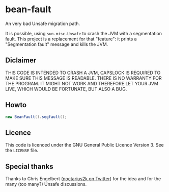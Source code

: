 # bean-fault
An very bad Unsafe migration path.

It is possible, using `sun.misc.Unsafe` to crash the JVM with a segmentation fault.  This project is a replacement for that "feature": it prints a "Segmentation fault" message and kills the JVM.

## Diclaimer
THIS CODE IS INTENDED TO CRASH A JVM, CAPSLOCK IS REQUIRED TO MAKE SURE THIS MESSAGE IS READABLE.
THERE IS NO WARRANTY FOR THE PROGRAM. IT MIGHT NOT WORK AND THEREFORE LET YOUR JVM LIVE, WHICH WOULD BE FORTUNATE, BUT ALSO A BUG.

## Howto

```java
new BeanFault().segfault();
```

## Licence
This code is licenced under the GNU General Public Licence Version 3.  See the `LICENSE` file.

## Special thanks

Thanks to Chris Engelbert ([noctarius2k on Twitter](https://twitter.com/noctarius2k)) for the idea and for the many (too many?) Unsafe discussions.

